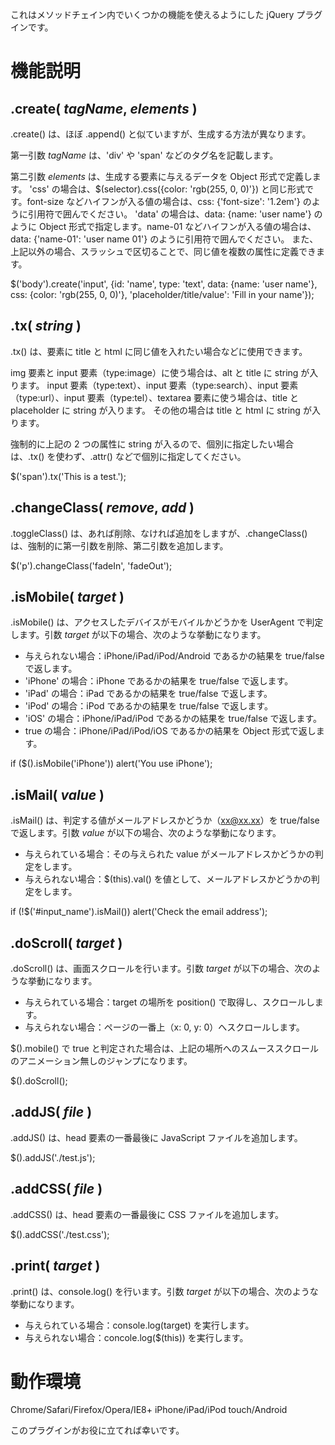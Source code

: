 これはメソッドチェイン内でいくつかの機能を使えるようにした jQuery プラグインです。

# 機能説明

## .create( _tagName_, _elements_ )
.create() は、ほぼ .append() と似ていますが、生成する方法が異なります。

第一引数 _tagName_ は、'div' や 'span' などのタグ名を記載します。

第二引数 _elements_ は、生成する要素に与えるデータを Object 形式で定義します。
'css' の場合は、$(selector).css({color: 'rgb(255, 0, 0)'}) と同じ形式です。font-size などハイフンが入る値の場合は、css: {'font-size': '1.2em'} のように引用符で囲んでください。
'data' の場合は、data: {name: 'user name'} のように Object 形式で指定します。name-01 などハイフンが入る値の場合は、data: {'name-01': 'user name 01'} のように引用符で囲んでください。
また、上記以外の場合、スラッシュで区切ることで、同じ値を複数の属性に定義できます。

$('body').create('input', {id: 'name', type: 'text', data: {name: 'user name'}, css: {color: 'rgb(255, 0, 0)'}, 'placeholder/title/value': 'Fill in your name'});


## .tx( _string_ )
.tx() は、要素に title と html に同じ値を入れたい場合などに使用できます。

img 要素と input 要素（type:image）に使う場合は、alt と title に string が入ります。
input 要素（type:text）、input 要素（type:search）、input 要素（type:url）、input 要素（type:tel）、textarea 要素に使う場合は、title と placeholder に string が入ります。
その他の場合は title と html に string が入ります。

強制的に上記の 2 つの属性に string が入るので、個別に指定したい場合は、.tx() を使わず、.attr() などで個別に指定してください。

$('span').tx('This is a test.');


## .changeClass( _remove_, _add_ )
.toggleClass() は、あれば削除、なければ追加をしますが、.changeClass() は、強制的に第一引数を削除、第二引数を追加します。

$('p').changeClass('fadeIn', 'fadeOut');


## .isMobile( _target_ )
.isMobile() は、アクセスしたデバイスがモバイルかどうかを UserAgent で判定します。引数 _target_ が以下の場合、次のような挙動になります。

* 与えられない場合：iPhone/iPad/iPod/Android であるかの結果を true/false で返します。
* 'iPhone' の場合：iPhone であるかの結果を true/false で返します。
* 'iPad' の場合：iPad であるかの結果を true/false で返します。
* 'iPod' の場合：iPod であるかの結果を true/false で返します。
* 'iOS' の場合：iPhone/iPad/iPod であるかの結果を true/false で返します。
* true の場合：iPhone/iPad/iPod/iOS であるかの結果を Object 形式で返します。

if ($().isMobile('iPhone')) alert('You use iPhone');


## .isMail( _value_ )
.isMail() は、判定する値がメールアドレスかどうか（xx@xx.xx）を true/false で返します。引数 _value_ が以下の場合、次のような挙動になります。

* 与えられている場合：その与えられた value がメールアドレスかどうかの判定をします。
* 与えられない場合：$(this).val() を値として、メールアドレスかどうかの判定をします。

if (!$('#input_name').isMail()) alert('Check the email address');


## .doScroll( _target_ )
.doScroll() は、画面スクロールを行います。引数 _target_ が以下の場合、次のような挙動になります。

* 与えられている場合：target の場所を position() で取得し、スクロールします。
* 与えられない場合：ページの一番上（x: 0, y: 0）へスクロールします。

$().mobile() で true と判定された場合は、上記の場所へのスムーススクロールのアニメーション無しのジャンプになります。

$().doScroll();


## .addJS( _file_ )
.addJS() は、head 要素の一番最後に JavaScript ファイルを追加します。

$().addJS('./test.js');


## .addCSS( _file_ )
.addCSS() は、head 要素の一番最後に CSS ファイルを追加します。

$().addCSS('./test.css');


## .print( _target_ )
.print() は、console.log() を行います。引数 _target_ が以下の場合、次のような挙動になります。

* 与えられている場合：console.log(target) を実行します。
* 与えられない場合：concole.log($(this)) を実行します。



# 動作環境
Chrome/Safari/Firefox/Opera/IE8+
iPhone/iPad/iPod touch/Android


このプラグインがお役に立てれば幸いです。